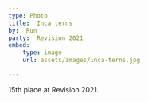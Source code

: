 ```yaml
---
type: Photo
title:  Inca terns
by:  Run
party:  Revision 2021
embed:
    type: image
    url: assets/images/inca-terns.jpg

---
```


15th place at Revision 2021.
